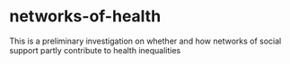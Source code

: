 # networks-of-health
This is a preliminary  investigation on whether and how networks of social support partly contribute to health inequalities
